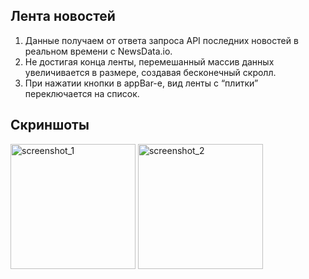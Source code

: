 ## Лента новостей

1. Данные получаем от ответа запроса API последних новостей в реальном времени с NewsData.io.
2. Не достигая конца ленты, перемешанный массив данных увеличивается в размере, создавая бесконечный скролл.
3. При нажатии кнопки в appBar-е, вид ленты с “плитки” переключается на список.

## Скриншоты

<img width="200" alt="screenshot_1" src="https://user-images.githubusercontent.com/53520835/216527225-83a7b9b5-dcca-478c-813e-09222eea7f5f.png">
<img width="200" alt="screenshot_2" src="https://user-images.githubusercontent.com/53520835/216527241-11523d23-9817-40d1-9ab6-2ec9ce789c45.png">

